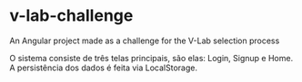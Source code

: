 # v-lab-challenge
An Angular project made as a challenge for the V-Lab selection process

O sistema consiste de três telas principais, são elas: Login, Signup e Home. A persistência dos dados é feita via LocalStorage.
